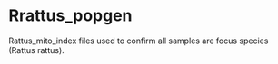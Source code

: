 # Rrattus_popgen

Rattus_mito_index files used to confirm all samples are focus species (Rattus rattus).
